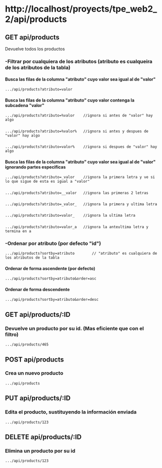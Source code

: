 # http://localhost/proyects/tpe_web2_2/api/products

## GET api/products
Devuelve todos los productos

### -Filtrar por cualquiera de los atributos (atributo es cualqueira de los atributos de la tabla)
#### Busca las filas de la columna "atributo" cuyo valor sea igual al de "valor"
    .../api/products?atributo=valor   
#### Busca las filas de la columna "atributo" cuyo valor contenga la subcadena "valor"
    .../api/products?atributo=%valor    //ignora si antes de "valor" hay algo
#####
    .../api/products?atributo=%valor%   //ignora si antes y despues de "valor" hay algo
#####
    .../api/products?atributo=valor%    //ignora si despues de "valor" hay algo
#### Busca las filas de la columna "atributo" cuyo valor sea igual al de "valor" ignorando partes especificas
    .../api/products?atributo=_valor    //ignora la primera letra y ve si lo que sigue de esta es igual a "valor"
#####
    .../api/products?atributo=__valor   //ignora las primeras 2 letras
#####
    .../api/products?atributo=_valor_   //ignora la primera y ultima letra
#####
    .../api/products?atributo=valor_    //ignora la ultima letra
#####
    .../api/products?atributo=valor_a   //ignora la anteultima letra y termina en a

### -Ordenar por atributo (por defecto "id") 
    .../api/products?sortby=atributo        // "atributo" es cualquiera de los atributos de la tabla
#### Ordenar de forma ascendente (por defecto)
    .../api/products?sortby=atributo&order=asc
#### Ordenar de forma descendente
    .../api/products?sortby=atributo&order=desc

## GET api/products/:ID

### Devuelve un producto por su id. (Mas eficiente que con el filtro)
    .../api/products/465
    
## POST api/products
### Crea un nuevo producto
    .../api/products

## PUT api/products/:ID
### Edita el producto, sustituyendo la información enviada
    .../api/products/123

## DELETE api/products/:ID
### Elimina un producto por su id
    .../api/products/123